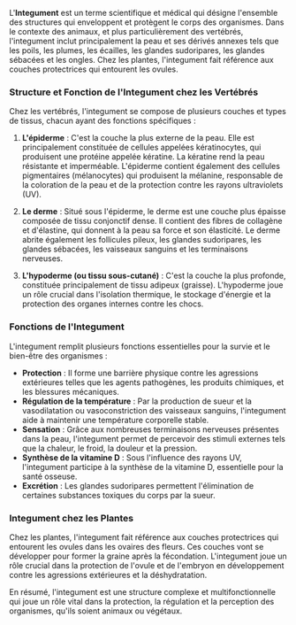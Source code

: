 L'**Integument** est un terme scientifique et médical qui désigne l'ensemble des structures qui enveloppent et protègent le corps des organismes. Dans le contexte des animaux, et plus particulièrement des vertébrés, l'integument inclut principalement la peau et ses dérivés annexes tels que les poils, les plumes, les écailles, les glandes sudoripares, les glandes sébacées et les ongles. Chez les plantes, l'integument fait référence aux couches protectrices qui entourent les ovules.

### Structure et Fonction de l'Integument chez les Vertébrés

Chez les vertébrés, l'integument se compose de plusieurs couches et types de tissus, chacun ayant des fonctions spécifiques :

1. **L'épiderme** : C'est la couche la plus externe de la peau. Elle est principalement constituée de cellules appelées kératinocytes, qui produisent une protéine appelée kératine. La kératine rend la peau résistante et imperméable. L'épiderme contient également des cellules pigmentaires (mélanocytes) qui produisent la mélanine, responsable de la coloration de la peau et de la protection contre les rayons ultraviolets (UV).

2. **Le derme** : Situé sous l'épiderme, le derme est une couche plus épaisse composée de tissu conjonctif dense. Il contient des fibres de collagène et d'élastine, qui donnent à la peau sa force et son élasticité. Le derme abrite également les follicules pileux, les glandes sudoripares, les glandes sébacées, les vaisseaux sanguins et les terminaisons nerveuses.

3. **L'hypoderme (ou tissu sous-cutané)** : C'est la couche la plus profonde, constituée principalement de tissu adipeux (graisse). L'hypoderme joue un rôle crucial dans l'isolation thermique, le stockage d'énergie et la protection des organes internes contre les chocs.

### Fonctions de l'Integument

L'integument remplit plusieurs fonctions essentielles pour la survie et le bien-être des organismes :

- **Protection** : Il forme une barrière physique contre les agressions extérieures telles que les agents pathogènes, les produits chimiques, et les blessures mécaniques.
- **Régulation de la température** : Par la production de sueur et la vasodilatation ou vasoconstriction des vaisseaux sanguins, l'integument aide à maintenir une température corporelle stable.
- **Sensation** : Grâce aux nombreuses terminaisons nerveuses présentes dans la peau, l'integument permet de percevoir des stimuli externes tels que la chaleur, le froid, la douleur et la pression.
- **Synthèse de la vitamine D** : Sous l'influence des rayons UV, l'integument participe à la synthèse de la vitamine D, essentielle pour la santé osseuse.
- **Excrétion** : Les glandes sudoripares permettent l'élimination de certaines substances toxiques du corps par la sueur.

### Integument chez les Plantes

Chez les plantes, l'integument fait référence aux couches protectrices qui entourent les ovules dans les ovaires des fleurs. Ces couches vont se développer pour former la graine après la fécondation. L'integument joue un rôle crucial dans la protection de l'ovule et de l'embryon en développement contre les agressions extérieures et la déshydratation.

En résumé, l'integument est une structure complexe et multifonctionnelle qui joue un rôle vital dans la protection, la régulation et la perception des organismes, qu'ils soient animaux ou végétaux.